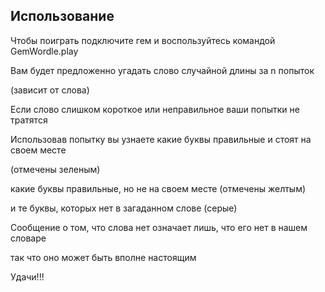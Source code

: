 

## Использование

Чтобы поиграть подключите гем и воспользуйтесь командой
GemWordle.play

Вам будет предложенно угадать слово случайной длины за n попыток 

(зависит от слова)

Если слово слишком короткое или неправильное ваши попытки не тратятся

Использовав попытку вы узнаете какие буквы правильные и стоят на своем месте

(отмечены зеленым)

какие буквы правильные, но не на своем месте (отмечены желтым)

и те буквы, которых нет в загаданном слове (серые)

Сообщение о том, что слова нет означает лишь, что его нет в нашем словаре

так что оно может быть вполне настоящим

Удачи!!!

## 
